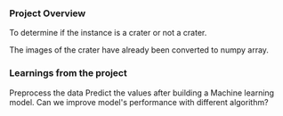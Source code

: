 ### Project Overview

 To determine if the instance is a crater or not a crater.

The images of the crater have already been converted to numpy array.


### Learnings from the project

 Preprocess the data Predict the values after building a Machine learning model. Can we improve model's performance with different algorithm?


